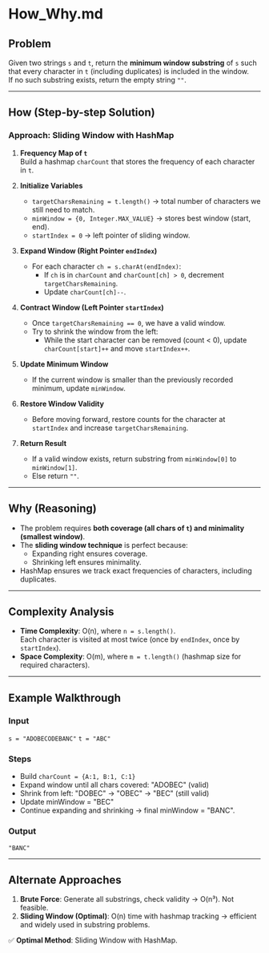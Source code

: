 # How_Why.md

## Problem

Given two strings `s` and `t`, return the **minimum window substring** of `s` such that every character in `t` (including duplicates) is included in the window.  
If no such substring exists, return the empty string `""`.

---

## How (Step-by-step Solution)

### Approach: Sliding Window with HashMap

1. **Frequency Map of `t`**  
   Build a hashmap `charCount` that stores the frequency of each character in `t`.

2. **Initialize Variables**
   - `targetCharsRemaining = t.length()` → total number of characters we still need to match.
   - `minWindow = {0, Integer.MAX_VALUE}` → stores best window (start, end).
   - `startIndex = 0` → left pointer of sliding window.

3. **Expand Window (Right Pointer `endIndex`)**
   - For each character `ch = s.charAt(endIndex)`:
     - If `ch` is in `charCount` and `charCount[ch] > 0`, decrement `targetCharsRemaining`.
     - Update `charCount[ch]--`.

4. **Contract Window (Left Pointer `startIndex`)**
   - Once `targetCharsRemaining == 0`, we have a valid window.
   - Try to shrink the window from the left:
     - While the start character can be removed (count < 0), update `charCount[start]++` and move `startIndex++`.

5. **Update Minimum Window**
   - If the current window is smaller than the previously recorded minimum, update `minWindow`.

6. **Restore Window Validity**
   - Before moving forward, restore counts for the character at `startIndex` and increase `targetCharsRemaining`.

7. **Return Result**
   - If a valid window exists, return substring from `minWindow[0]` to `minWindow[1]`.
   - Else return `""`.

---

## Why (Reasoning)

- The problem requires **both coverage (all chars of `t`) and minimality (smallest window)**.  
- The **sliding window technique** is perfect because:
  - Expanding right ensures coverage.
  - Shrinking left ensures minimality.
- HashMap ensures we track exact frequencies of characters, including duplicates.

---

## Complexity Analysis

- **Time Complexity**: O(n), where `n = s.length()`.  
  Each character is visited at most twice (once by `endIndex`, once by `startIndex`).  
- **Space Complexity**: O(m), where `m = t.length()` (hashmap size for required characters).

---

## Example Walkthrough

### Input

```s = "ADOBECODEBANC"```
```t = "ABC"```

### Steps

- Build `charCount = {A:1, B:1, C:1}`  
- Expand window until all chars covered: "ADOBEC" (valid)  
- Shrink from left: "DOBEC" → "OBEC" → "BEC" (still valid)  
- Update minWindow = "BEC"  
- Continue expanding and shrinking → final minWindow = "BANC".  

### Output

```"BANC"```

---

## Alternate Approaches

1. **Brute Force**: Generate all substrings, check validity → O(n³). Not feasible.  
2. **Sliding Window (Optimal)**: O(n) time with hashmap tracking → efficient and widely used in substring problems.

✅ **Optimal Method**: Sliding Window with HashMap.
